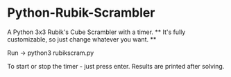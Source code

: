 # Python-Rubik-Scrambler
A Python 3x3 Rubik's Cube Scrambler with a timer.
** It's fully customizable, so just change whatever you want. **

Run -> python3 rubikscram.py

To start or stop the timer - just press enter. Results are printed after solving.
